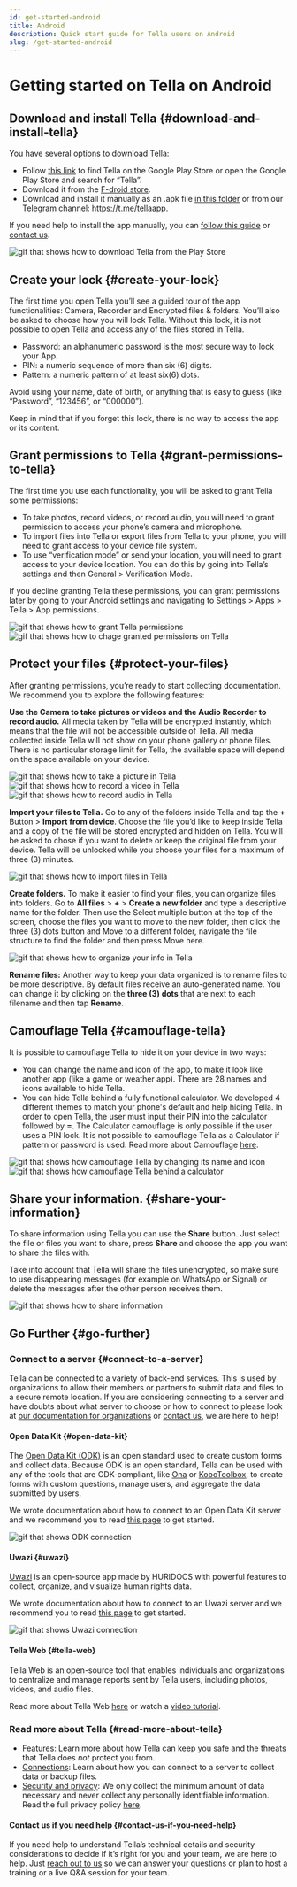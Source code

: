 ```yaml
---
id: get-started-android
title: Android
description: Quick start guide for Tella users on Android
slug: /get-started-android
---
```


# Getting started on Tella on Android

## Download and install Tella {#download-and-install-tella}

You have several options to download Tella:
- Follow [this link](https://play.google.com/store/apps/details?id=org.hzontal.tella&hl=en&gl=US&pli=1) to find Tella on the Google Play Store or open the Google Play Store and search for “Tella”.
- Download it from the [F-droid store](https://f-droid.org/en/packages/org.hzontal.tellaFOSS/).
- Download and install it manually as an .apk file [in this folder](https://web.tresorit.com/l/JgMjK#FV9IoIZdDxwAUPqtupJzsQ) or from our Telegram channel: https://t.me/tellaapp. 

If you need help to install the app manually, you can [follow this guide](/video-tutorials#manual-installation-of-tella) or [contact us](/contact-us).

<div class="gifs">
    <img src="/img/getting-started/android/find-tella.gif" alt="gif that shows how to download Tella from the Play Store" title="find and download gif" />
</div>



## Create your lock {#create-your-lock}

The first time you open Tella you’ll see a guided tour of the app functionalities: Camera, Recorder and Encrypted files & folders. You’ll also be asked to choose how you will lock Tella. Without this lock, it is not possible to open Tella and access any of the files stored in Tella. 
- Password: an alphanumeric password is the most secure way to lock your App.
- PIN: a numeric sequence of more than six (6) digits.
- Pattern: a numeric pattern of at least six(6) dots.

Avoid using your name, date of birth, or anything that is easy to guess (like “Password”, “123456”, or “000000”).

Keep in mind that if you forget this lock, there is no way to access the app or its content.
 




## Grant permissions to Tella {#grant-permissions-to-tella}
The first time you use each functionality, you will be asked to grant Tella some permissions:
- To take photos, record videos, or record audio, you will need to grant permission to access your phone’s camera and microphone.
- To import files into Tella or export files from Tella to your phone, you will need to grant access to your device file system.
- To use “verification mode” or send your location, you will need to grant access to your device location. You can do this by going into Tella’s settings and then General > Verification Mode.

If you decline granting Tella these permissions, you can grant permissions later by going to your Android settings and navigating to Settings > Apps > Tella > App permissions.

<div class="gifs">
    <img src="/img/getting-started/android/permissions.gif" alt="gif that shows how to grant Tella permissions" title="grating permission gif" />
    <img src="/img/getting-started/android/permissions-change.gif" alt="gif that shows how to chage granted permissions on Tella" title="change the granted permission" />
</div>



## Protect your files {#protect-your-files}
After granting permissions, you’re ready to start collecting documentation. We recommend you to explore the following features:

**Use the Camera to take pictures or videos and the Audio Recorder to record audio.** All media taken by Tella will be encrypted instantly, which means that the file will not be accessible outside of Tella. All media collected inside Tella will not show on your phone gallery or phone files. There is no particular storage limit for Tella, the available space will depend on the space available on your device. 

<div class="gifs">
  <img src="/img/getting-started/android/picture.gif" alt="gif that shows how to take a picture in Tella" title="take a picture in Tella" />
  <img src="/img/getting-started/android/video.gif" alt="gif that shows how to record a video in Tella" title="video recording in Tella" />
  <img src="/img/getting-started/android/audio.gif" alt="gif that shows how to record audio in Tella" title="audio recording in Tella" />
</div>



**Import your files to Tella.** Go to any of the folders inside Tella and tap the **+** Button > **Import from device**. Choose the file you’d like to keep inside Tella and a copy of the file will be stored encrypted and hidden on Tella. You will be asked to chose if you want to delete or keep the original file from your device. Tella will be unlocked while you choose your files for a maximum of three (3) minutes.

<div class="gifs">
    <img src="/img/getting-started/android/import.gif" alt="gif that shows how to import files in Tella" title="import files in Tella" />
</div>



**Create folders.** To make it easier to find your files, you can organize files into folders. Go to **All files** > **+** > **Create a new folder** and type a descriptive name for the folder. Then use the Select multiple button at the top of the screen, choose the files you want to move to the new folder, then click the three (3) dots button and Move to a different folder, navigate the file structure to find the folder and then press Move here. 

<div class="gifs">
    <img src="/img/getting-started/android/folders-rename.gif" alt="gif that shows how to organize your info in Tella" title="organize files in Tella" />
</div>

**Rename files:** Another way to keep your data organized is to rename files to be more descriptive. By default files receive an auto-generated name. You can change it by clicking on the **three (3) dots** that are next to each filename and then tap **Rename**.




## Camouflage Tella {#camouflage-tella}
It is possible to camouflage Tella to hide it on your device in two ways:
- You can change the name and icon of the app, to make it look like another app (like a game or weather app). There are 28 names and icons available to hide Tella.
- You can hide Tella behind a fully functional calculator. We developed 4 different themes to match your phone's default and help hiding Tella. In order to open Tella, the user must input their PIN into the calculator followed by **=**. The Calculator camouflage is only possible if the user uses a PIN lock. It is not possible to camouflage Tella as a Calculator if pattern or password is used.
Read more about Camouflage [here](/features#camouflage).

<div class="gifs">
    <img src="/img/getting-started/android/camouflage-icon.gif" alt="gif that shows how camouflage Tella by changing its name and icon" title="camouflage Tella changing its icon" />
    <img src="/img/getting-started/android/camouflage-calc.gif" alt="gif that shows how camouflage Tella behind a calculator" title="camouflage Tella with a calculator" />
</div>



## Share your information. {#share-your-information}
To share information using Tella you can use the **Share** button. Just select the file or files you want to share, press **Share** and choose the app you want to share the files with. 

Take into account that Tella will share the files unencrypted, so make sure to use disappearing messages (for example on WhatsApp or Signal) or delete the messages after the other person receives them.

<div class="gifs">
    <img src="/img/getting-started/android/share.gif" alt="gif that shows how to share information" title="share information with third party apps" />
</div>



## Go Further {#go-further}
### Connect to a server {#connect-to-a-server}
Tella can be connected to a variety of back-end services. This is used by organizations to allow their members or partners to submit data and files to a secure remote location. If you are considering connecting to a server and have doubts about what server to choose or how to connect to please look at [our documentation for organizations](/for-organizations) or [contact us](/contact-us), we are here to help!



#### Open Data Kit {#open-data-kit}

The [Open Data Kit (ODK)](https://getodk.org/) is an open standard used to create custom forms and collect data. Because ODK is an open standard, Tella can be used with any of the tools that are ODK-compliant, like [Ona](https://ona.io/home/) or [KoboToolbox](https://www.kobotoolbox.org/), to create forms with custom questions, manage users, and aggregate the data submitted by users. 

We wrote documentation about how to connect to an Open Data Kit server and we recommend you to read [this page](/odk) to get started.


<div class="gifs">
    <img src="/img/getting-started/android/kobo.gif" alt="gif that shows ODK connection" title="ODK connection" />
</div>

#### Uwazi {#uwazi}
[Uwazi](https://uwazi.io/) is an open-source app made by HURIDOCS with powerful features to collect, organize, and visualize human rights data.

We wrote documentation about how to connect to an Uwazi server and we recommend you to read [this page](/uwazi) to get started.

<div class="gifs">
    <img src="/img/getting-started/android/uwazi.gif" alt="gif that shows Uwazi connection" title="Uwazi connection" />
</div>

#### Tella Web {#tella-web}
Tella Web is an open-source tool that enables individuals and organizations to centralize and manage reports sent by Tella users, including photos, videos, and audio files. 

Read more about Tella Web [here](/tella-web) or watch a [video tutorial](/video-tutorials#tella-web).



### Read more about Tella {#read-more-about-tella}
- [Features](/features): Learn more about how Tella can keep you safe and the threats that Tella does _not_ protect you from.
- [Connections](/for-organizations): Learn about how you can connect to a server to collect data or backup files.
- [Security and privacy](/security-and-privacy): We only collect the minimum amount of data necessary and never collect any personally identifiable information. Read the full privacy policy [here](/privacy).

#### Contact us if you need help {#contact-us-if-you-need-help}
If you need help to understand Tella’s technical details and security considerations to decide if it’s right for you and your team, we are here to help. Just [reach out to us](/contact-us) so we can answer your questions or plan to host a training or a live Q&A session for your team.
